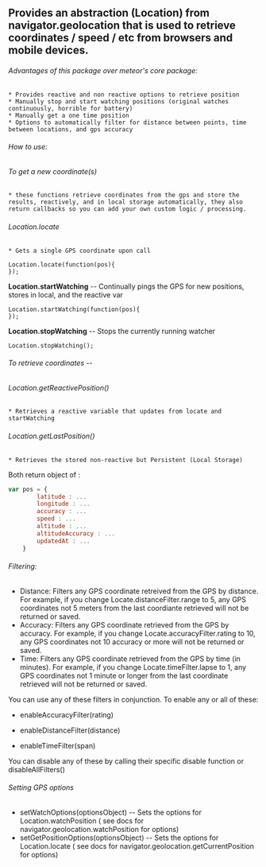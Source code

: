 ## Provides an abstraction (Location) from navigator.geolocation that is used to retrieve coordinates / speed / etc from browsers and mobile devices.

###### Advantages of this package over meteor's core package:

    * Provides reactive and non reactive options to retrieve position
    * Manually stop and start watching positions (original watches continuously, horrible for battery)
    * Manually get a one time position
    * Options to automatically filter for distance between points, time between locations, and gps accuracy

###### How to use:

###### To get a new coordinate(s)
    * these functions retrieve coordinates from the gps and store the results, reactively, and in local storage automatically, they also return callbacks so you can add your own custom logic / processing.
   
   
###### Location.locate
    * Gets a single GPS coordinate upon call

````
Location.locate(function(pos){
});
````
   
**Location.startWatching** -- Continually pings the GPS for new positions, stores in local, and the reactive var

````
Location.startWatching(function(pos){
});
````
   
**Location.stopWatching** -- Stops the currently running watcher

````
Location.stopWatching();
````

###### To retrieve coordinates --
 
###### Location.getReactivePosition()
    * Retrieves a reactive variable that updates from locate and startWatching
   
###### Location.getLastPosition()
    * Retrieves the stored non-reactive but Persistent (Local Storage)

Both return object of :

````javascript
var pos = {
        latitude : ...
        longitude : ...
        accuracy : ...
        speed : ...
        altitude : ...
        altitudeAccuracy : ...
        updatedAt : ...
    }
````


###### Filtering:
* Distance: 
   Filters any GPS coordinate retreived from the GPS by distance. For example, if you change Locate.distanceFilter.range to 5, any GPS coordinates not 5 meters from the last coordiante retrieved will not be returned or saved.
* Accuracy:
   Filters any GPS coordinate retrieved from the GPS by accuracy. For example, if you change Locate.accuracyFilter.rating to 10, any GPS coordinates not 10 accuracy or more will not be returned or saved.
* Time:
   Filters any GPS coordinate retrieved from the GPS by time (in minutes). For example, if you change Locate.timeFilter.lapse to 1, any GPS coordinates not 1 minute or longer from the last coordinate retrieved will not be returned or saved.

You can use any of these filters in conjunction. To enable any or all of these:

   * enableAccuracyFilter(rating)

   * enableDistanceFilter(distance)

   * enableTimeFilter(span)

You can disable any of these by calling their specific disable function or disableAllFilters()

###### Setting GPS options

* setWatchOptions(optionsObject) -- Sets the options for Location.watchPosition ( see docs for navigator.geolocation.watchPosition for options)
* setGetPositionOptions(optionsObject) -- Sets the options for Location.locate ( see docs for navigator.geolocation.getCurrentPosition for options)
